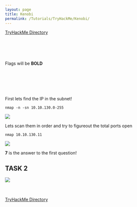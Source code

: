 ```yaml
---
layout: page
title: Kenobi
permalink: /Tutorials/TryHackMe/Kenobi/
---
```


[TryHackMe Directory](https://zacvr.github.io/Tutorials/TryHackMe/)
<br/><br/>
<br/><br/>
<br/><br/>
Flags will be **BOLD**
<br/><br/>
<br/><br/>
<br/><br/>

First lets find the IP in the subnet!


```nmap -n -sn 10.10.130.0-255```

<img src="/images/TryHackMe/Kenobi/IPs.PNG">

Lets scan them in order and try to figureout the total ports open

```nmap 10.10.130.11```

<img src="/images/TryHackMe/IntroTox86/IP Ports.PNG">

**7** is the answer to the first question!

TASK 2
----



<img src="/images/TryHackMe/IntroTox86/Task 7.PNG">


<br/><br/>
[TryHackMe Directory](https://zacvr.github.io/Tutorials/TryHackMe/)
